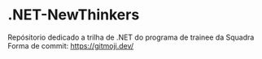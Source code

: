 # .NET-NewThinkers
Repósitorio dedicado a trilha de .NET do programa de trainee da Squadra <br>
Forma de commit: https://gitmoji.dev/
